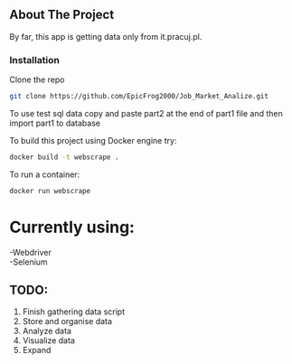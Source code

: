 ## About The Project

By far, this app is getting data only from it.pracuj.pl.

### Installation

Clone the repo
   ```sh
   git clone https://github.com/EpicFrog2000/Job_Market_Analize.git
   ```
To use test sql data copy and paste part2 at the end of part1 file and then import part1 to database

To build this project using Docker engine try:
```sh
docker build -t webscrape .
```
To run a container: 
```sh
docker run webscrape
```

# Currently using:</br>
-Webdriver</br>
-Selenium</br>

## TODO: </br>
1. Finish gathering data script
2. Store and organise data
3. Analyze data
4. Visualize data
5. Expand
